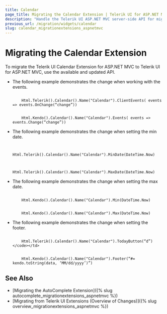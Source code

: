 ```yaml
---
title: Calendar
page_title: Migrating the Calendar Extension | Telerik UI for ASP.NET MVC
description: "Handle the Telerik UI ASP.NET MVC server-side API for migrating the Calendar Extension."
previous_url: /migration/widgets/calendar
slug: calendar_migrationextensions_aspnetmvc
---
```


# Migrating the Calendar Extension

To migrate the Telerik UI Calendar Extension for ASP.NET MVC to Telerik UI for ASP.NET MVC, use the available and updated API.

* The following example demonstrates the change when working with the events.

    ```Previous

        Html.Telerik().Calendar().Name("Calendar").ClientEvents( events => events.OnChange(“change”))
    ```
    ```Current

        Html.Kendo().Calendar().Name("Calendar").Events( events => events.Change(“change”))
    ```

* The following example demonstrates the change when setting the min date.

    ```Previous

        Html.Telerik().Calendar().Name("Calendar").MinDate(DateTime.Now)
    ```
    ```Current

        Html.Telerik().Calendar().Name("Calendar").MaxDate(DateTime.Now)
    ```

* The following example demonstrates the change when setting the max date.

    ```Previous

        Html.Kendo().Calendar().Name("Calendar").Min(DateTime.Now)
    ```
    ```Current

        Html.Kendo().Calendar().Name("Calendar").Max(DateTime.Now)
    ```

* The following example demonstrates the change when setting the footer.

    ```Previous

        Html.Telerik().Calendar().Name("Calendar").TodayButton(“d”)</code></td>
    ```
    ```Current

        Html.Kendo().Calendar().Name("Calendar").Footer(“#= kendo.toString(data, ‘MM/dd/yyyy’)”)
    ```

## See Also

* [Migrating the AutoComplete Extension]({% slug autocomplete_migrationextensions_aspnetmvc %})
* [Migrating from Telerik UI Extensions (Overview of Changes)]({% slug overview_migrationextensions_aspnetmvc %})
